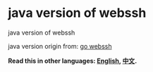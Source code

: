 # java version of webssh
java version of webssh

java version origin from: [go webssh](https://github.com/Jrohy/webssh)


**Read this in other languages: [English](README_en.md), [中文](README.md).**


